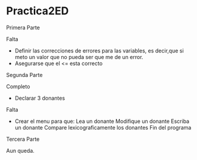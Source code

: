 # Practica2ED

Primera Parte

Falta
  - Definir las correcciones de errores para las variables, es decir,que si meto un valor que no pueda ser que me de un error.
  - Asegurarse que el <= esta correcto

Segunda Parte

Completo
  - Declarar 3 donantes

Falta
  - Crear el menu para que:
    Lea un donante
    Modifique un donante
    Escriba un donante
    Compare lexicograficamente los donantes
    Fin del programa

Tercera Parte

Aun queda.
